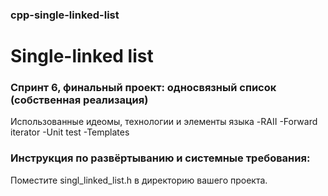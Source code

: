 ### cpp-single-linked-list
# Single-linked list
### Спринт 6, финальный проект: односвязный список (собственная реализация)

Использованные идеомы, технологии и элементы языка
-RAII
-Forward iterator
-Unit test
-Templates

### Инструкция по развёртыванию и системные требования:
Поместите singl_linked_list.h в директорию вашего проекта.
